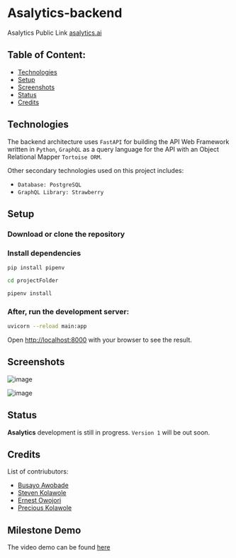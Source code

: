 # Asalytics-backend

Asalytics Public Link [asalytics.ai](https://asalytics.ai)

## Table of Content:
-   [Technologies](#technologies)
-   [Setup](#setup)
-   [Screenshots](#screenshots)
-   [Status](#status)
-   [Credits](#credits)

## Technologies

The backend architecture uses `FastAPI` for building the API Web Framework written in `Python`, `GraphQL` as a query language for the API
with an Object Relational Mapper `Tortoise ORM`.

Other secondary technologies used on this project includes:

-   `Database: PostgreSQL`
-   `GraphQL Library: Strawberry`

## Setup

### Download or clone the repository

### Install dependencies
```bash
pip install pipenv
```
```bash
cd projectFolder
```
```bash
pipenv install
```

### After, run the development server:

```bash
uvicorn --reload main:app
```

Open [http://localhost:8000](http://localhost:8000) with your browser to see the result.

## Screenshots
![image](https://user-images.githubusercontent.com/45284829/177061780-4921c3e1-6ee5-4908-b14b-439f6fd52653.png)

![image](https://user-images.githubusercontent.com/45284829/177061821-32efe656-2271-4b3a-a046-da4df6362b76.png)


## Status

**Asalytics** development is still in progress. `Version 1` will be out soon.

## Credits

List of contriubutors:

-   [Busayo Awobade](https://www.linkedin.com/in/busayo-awobade-107a94175/)
-   [Steven Kolawole](https://www.linkedin.com/in/steven-kolawole-80/)
-   [Ernest Owojori](https://www.linkedin.com/in/owojori-ernest-tolulope-734bb1170/)
-   [Precious Kolawole](https://www.precillieo.com/)

## Milestone Demo

The video demo can be found [here](https://drive.google.com/file/d/1YB29KN_2_gvUjdSOJGphmZDIbqFVp1iW/view?usp=sharing)
